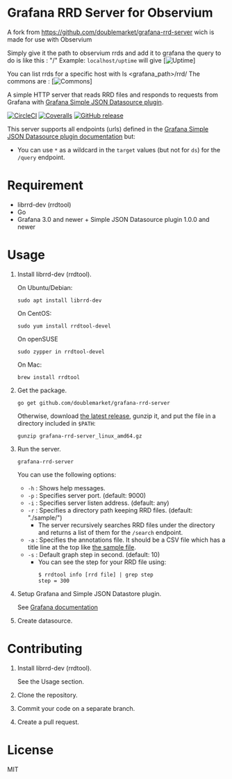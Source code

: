 # Grafana RRD Server for Observium

A fork from https://github.com/doublemarket/grafana-rrd-server wich is made for use with Observium

Simply give it the path to observium rrds and add it to grafana the query to do is like this : "<hostname>/<rrd>"
Example:
`localhost/uptime`
will give
[![Uptime](https://cloud.landryjuge.com/fichiers/2020/07/5f0388abdaed9.png)]

You can list rrds for a specific host with ls <grafana_path>/rrd/<hostname>
The commons are :
[![Commons](https://cloud.landryjuge.com/fichiers/2020/07/5f038948d45ce.png)]

A simple HTTP server that reads RRD files and responds to requests from Grafana with [Grafana Simple JSON Datasource plugin](https://grafana.net/plugins/grafana-simple-json-datasource).

[![CircleCI](https://img.shields.io/circleci/project/github/doublemarket/grafana-rrd-server.svg)](https://circleci.com/gh/doublemarket/grafana-rrd-server)
[![Coveralls](https://img.shields.io/coveralls/doublemarket/grafana-rrd-server.svg)](https://coveralls.io/github/doublemarket/grafana-rrd-server)
[![GitHub release](https://img.shields.io/github/release/doublemarket/grafana-rrd-server.svg)](https://github.com/doublemarket/grafana-rrd-server/releases)

This server supports all endpoints (urls) defined in the [Grafana Simple JSON Datasource plugin documentation](https://grafana.net/plugins/grafana-simple-json-datasource) but:

- You can use `*` as a wildcard in the `target` values (but not for `ds`) for the `/query` endpoint.

# Requirement

- librrd-dev (rrdtool)
- Go
- Grafana 3.0 and newer + Simple JSON Datasource plugin 1.0.0 and newer

# Usage

1. Install librrd-dev (rrdtool).

   On Ubuntu/Debian:

   ```
   sudo apt install librrd-dev
   ```

   On CentOS:

   ```
   sudo yum install rrdtool-devel
   ```

   On openSUSE
   ```
   sudo zypper in rrdtool-devel
   ```

   On Mac:

   ```
   brew install rrdtool
   ```

2. Get the package.

   ```
   go get github.com/doublemarket/grafana-rrd-server
   ```

   Otherwise, download [the latest release](https://github.com/doublemarket/grafana-rrd-server/releases/latest), gunzip it, and put the file in a directory included in `$PATH`:

   ```
   gunzip grafana-rrd-server_linux_amd64.gz
   ```

3. Run the server.

   ```
   grafana-rrd-server
   ```

   You can use the following options:

   - `-h` : Shows help messages.
   - `-p` : Specifies server port. (default: 9000)
   - `-i` : Specifies server listen address. (default: any)
   - `-r` : Specifies a directory path keeping RRD files. (default: "./sample/")
     - The server recursively searches RRD files under the directory and returns a list of them for the `/search` endpoint.
   - `-a` : Specifies the annotations file. It should be a CSV file which has a title line at the top like [the sample file](https://github.com/doublemarket/grafana-rrd-server/tree/master/sample/annotations.csv).
   - `-s` : Default graph step in second. (default: 10)
     - You can see the step for your RRD file using:
       ```
       $ rrdtool info [rrd file] | grep step
       step = 300
       ```

4. Setup Grafana and Simple JSON Datastore plugin.

   See [Grafana documentation](http://docs.grafana.org/)

5. Create datasource.

# Contributing

1. Install librrd-dev (rrdtool).

   See the Usage section.

2. Clone the repository.

3. Commit your code on a separate branch.

4. Create a pull request.

# License

MIT
